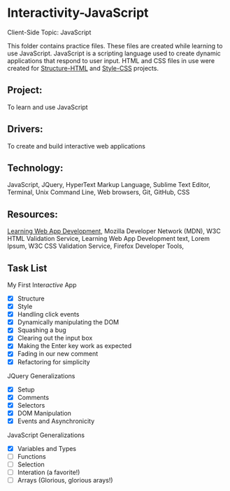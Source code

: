 # Interactivity-JavaScript
Client-Side Topic: JavaScript

This folder contains practice files.  These files are created while learning to use JavaScript.  JavaScript is a scripting language used to create dynamic applications that respond to user input.  HTML and CSS files in use were created for [Structure-HTML](https://github.com/Nat34/Structure-HTML.git) and [Style-CSS](https://github.com/Nat34/Style-CSS.git) projects.

## Project: 
To learn and use JavaScript

## Drivers:
To create and build interactive web applications

## Technology: 
JavaScript, JQuery, HyperText Markup Language, Sublime Text Editor, Terminal, Unix Command Line, Web browsers, Git, GitHub, CSS

## Resources: 
[Learning Web App Development](https://github.com/semmypurewal/LearningWebAppDev), Mozilla Developer Network (MDN), W3C HTML Validation Service, Learning Web App Development text, Lorem Ipsum, W3C CSS Validation Service, Firefox Developer Tools,

## Task List

My First Inter*active* App
- [x] Structure
- [x] Style
- [x] Handling click events
- [x] Dynamically manipulating the DOM
- [x] Squashing a bug
- [x] Clearing out the input box
- [x] Making the Enter key work as expected
- [x] Fading in our new comment
- [x] Refactoring for simplicity

JQuery Generalizations
- [x] Setup
- [x] Comments
- [x] Selectors
- [x] DOM Manipulation
- [x] Events and Asynchronicity

JavaScript Generalizations
- [x] Variables and Types
- [ ] Functions
- [ ] Selection
- [ ] Interation (a favorite!)
- [ ] Arrays (Glorious, glorious arays!)
